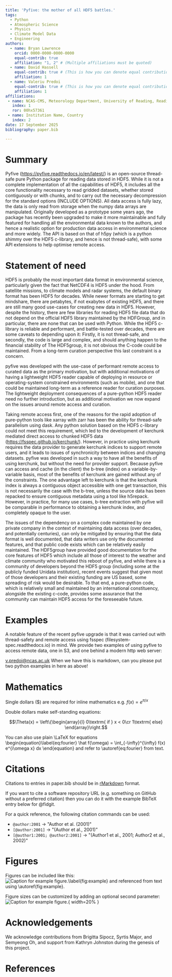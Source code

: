 ```yaml
---
title: 'Pyfive: the mother of all HDF5 battles.'
tags:
  - Python
  - Atmospheric Science
  - Physics
  - Climate Model Data
  - Engineering
authors:
  - name: Bryan Lawrence
    orcid: 0000-0000-0000-0000
    equal-contrib: true
    affiliation: "1, 2" # (Multiple affiliations must be quoted)
  - name: David Hassell
    equal-contrib: true # (This is how you can denote equal contributions between multiple authors)
    affiliation: 1
  - name: Valeriu Predoi
    equal-contrib: true # (This is how you can denote equal contributions between multiple authors)
    affiliation: 1
affiliations:
 - name: NCAS-CMS, Meteorology Department, University of Reading, Reading, UK
   index: 1
   ror: 00hx57361
 - name: Institution Name, Country
   index: 2
date: 17 September 2025
bibliography: paper.bib

---
```


# Summary

Pyfive (<https://pyfive.readthedocs.io/en/latest/>) is an open-source thread-safe pure Python package for reading data stored in HDF5. While it is not a complete implementation of all the capabilities of HDF5, it includes all the core functionality necessary to read gridded datasets, whether stored contiguously or with chunks, and to carry out the necessary decompression for the standard options (INCLUDE OPTIONS).  All data access is fully lazy, the data is only read from storage when the numpy data arrays are manipulated. Originally developed as a prototype some years ago, the package has recently been upgraded to make it more maintainable and fully featured for handling all the environmental data known to the authors, and hence a realistic option for production data access in environmental science and more widely.  The API is based on that of h5py (which is a python shimmy over the HDF5 c-library, and hence is not thread-safe), with some API extensions to help optimise remote access. 

# Statement of need

HDF5 is probably the most important data format in environmental science, particularly given the fact that NetCDF4 is HDF5 under the hood. From satellite missions, to climate models and radar systems, the default binary format has been HDF5 for decades. While newer formats are starting to get mindshare, there are petabytes, if not exabytes of existing HDF5, and there are still many good use-cases for creating new data in HDF5. However, despite the history, there are few libraries for reading HDF5 file data that do not depend on the official HDF5 library maintained by the HDFGroup, and in particular, there are none that can be used with Python. 
While  the HDF5 c-library is reliable and performant, and battle-tested over decades, there are some caveats to depending upon it: Firstly, it is not thread-safe, and secondly, the code is large and complex, and should anything happen to the financial stability of The HDF5group, it is not obvious the C-code could be maintained. From a long-term curation perspective this last constraint is a concern.

pyfive was developed with the use-case of performant remote access to curated data as the primary motivation, but with additional motivations of having a lightweight HDF5 reader capable of deploying in resource or operating-system constrained environments (such as mobile), and one that could be maintained long-term as a reference reader for curation purposes. The lightweight deployment consequences of a pure-python HDF5 reader need no further introduction, but as additional motivation we now expand on the issues around remote access and curation.

Taking remote access first, one of the reasons for the rapid adoption of pure-python tools like xarray with zarr has been the ability for thread-safe parallelism using dask. Any python solution based on the HDF5 c-library could not meet this requirement, which led to the development of kerchunk mediated direct access to chunked HDF5 data (https://fsspec.github.io/kerchunk/). However, in practice using kerchunk requires the data provider to generate kerchunk indices to support remote users, and it leads to issues of synchronicity between indices and changing datasets. pyfive was developed in such a way to have all the benefits of using kerchunk, but without the need for provider support. Because pyfive can access and cache (in the client) the b-tree (index) on a variable-by-variable basis, most of the benefits of kerchunk are gained without any of the constraints. The one advantage left to kerchunk is that the kerchunk index is always a contiguous object accessible with one get transaction, this is not necessarily the case with the b-tree, unless the source data has been repacked to ensure contiguous metadata using a tool like h5repack. However, in practice, for many use cases, b-tree extraction with pyfive will be comparable in performance to obtaining a kerchunk index, and completely opaque to the user.

The issues of the dependency on a complex code maintained by one private company in the context of maintaining data access (over decades, and potentially centuries), can only be mitigated by ensuring that the data format is well documented, that data writers use only the documented features, and that public code exists which can be relatively easily maintained. The HDF5group have provided good documentation for the core features of HDF5 which include all those of interest to the weather and climate community who motivated this reboot of pyfive, and while there is a community of developers beyond the HDF5 group (including some at the publicly funded Unidata institution), recent events suggest that given most of those developers and their existing funding are US based, some spreading of risk would be desirable. To that end, a pure-python code, which is relatively small and maintained by an international constituency, alongside the existing c-code, provides some assurance that the community can maintain HDF5 access for the foreseeable future.

# Examples

A notable feature of the recent pyfive upgrade is that it was carried out with thread-safety and remote access using fsspec (filesystem-spec.readthedocs.io) in mind.  We provide two examples of using pyfive to access remote data, one in S3, and one behind a modern http web server:

v.predoi@ncas.ac.uk When we have this is markdown, can you please put two python examples in here as above!

# Mathematics

Single dollars ($) are required for inline mathematics e.g. $f(x) = e^{\pi/x}$

Double dollars make self-standing equations:

$$\Theta(x) = \left\{\begin{array}{l}
0\textrm{ if } x < 0\cr
1\textrm{ else}
\end{array}\right.$$

You can also use plain \LaTeX for equations
\begin{equation}\label{eq:fourier}
\hat f(\omega) = \int_{-\infty}^{\infty} f(x) e^{i\omega x} dx
\end{equation}
and refer to \autoref{eq:fourier} from text.

# Citations

Citations to entries in paper.bib should be in
[rMarkdown](http://rmarkdown.rstudio.com/authoring_bibliographies_and_citations.html)
format.

If you want to cite a software repository URL (e.g. something on GitHub without a preferred
citation) then you can do it with the example BibTeX entry below for @fidgit.

For a quick reference, the following citation commands can be used:
- `@author:2001`  ->  "Author et al. (2001)"
- `[@author:2001]` -> "(Author et al., 2001)"
- `[@author1:2001; @author2:2001]` -> "(Author1 et al., 2001; Author2 et al., 2002)"

# Figures

Figures can be included like this:
![Caption for example figure.\label{fig:example}](figure.png)
and referenced from text using \autoref{fig:example}.

Figure sizes can be customized by adding an optional second parameter:
![Caption for example figure.](figure.png){ width=20% }

# Acknowledgements

We acknowledge contributions from Brigitta Sipocz, Syrtis Major, and Semyeong
Oh, and support from Kathryn Johnston during the genesis of this project.

# References
